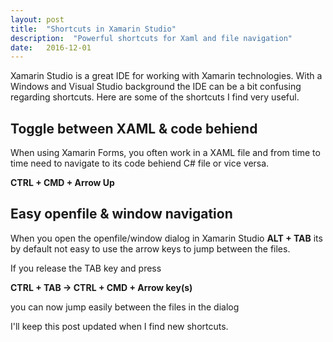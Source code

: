 ```yaml
---
layout: post
title:  "Shortcuts in Xamarin Studio"
description:  "Powerful shortcuts for Xaml and file navigation"
date:   2016-12-01
---
```


<p class="intro">
<span class="dropcap">X</span>amarin Studio is a great IDE for working with Xamarin technologies. With a Windows and Visual Studio background the IDE can be a bit confusing regarding shortcuts. Here are some of the shortcuts I find very useful. 
</p>

## Toggle between XAML & code behiend
When using Xamarin Forms, you often work in a XAML file and from time to time need to navigate to its code behiend C# file or vice versa.

__CTRL + CMD + Arrow Up__

## Easy openfile & window navigation
When you open the openfile/window dialog in Xamarin Studio __ALT + TAB__ its by default not easy to use the arrow keys to jump between the files. 

If you release the TAB key and press

__CTRL + TAB -> CTRL + CMD + Arrow key(s)__

you can now jump easily between the files in the dialog 

I'll keep this post updated when I find new shortcuts.

